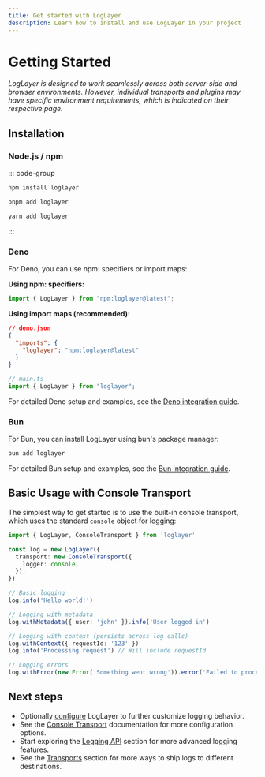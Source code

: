 ```yaml
---
title: Get started with LogLayer
description: Learn how to install and use LogLayer in your project
---
```


# Getting Started

_LogLayer is designed to work seamlessly across both server-side and browser environments. However, individual transports and plugins may have specific environment requirements, which is indicated on their respective page._

## Installation

### Node.js / npm

::: code-group

```sh [npm]
npm install loglayer
```

```sh [pnpm]
pnpm add loglayer
```

```sh [yarn]
yarn add loglayer
```

:::

### Deno

For Deno, you can use npm: specifiers or import maps:

**Using npm: specifiers:**
```typescript
import { LogLayer } from "npm:loglayer@latest";
```

**Using import maps (recommended):**
```json
// deno.json
{
  "imports": {
    "loglayer": "npm:loglayer@latest"
  }
}
```

```typescript
// main.ts
import { LogLayer } from "loglayer";
```

For detailed Deno setup and examples, see the [Deno integration guide](/example-integrations/deno).

### Bun

For Bun, you can install LogLayer using bun's package manager:

```sh
bun add loglayer
```

For detailed Bun setup and examples, see the [Bun integration guide](/example-integrations/bun).

## Basic Usage with Console Transport <Badge type="warning" text="Browser" /> <Badge type="tip" text="Server" />

The simplest way to get started is to use the built-in console transport, which uses the standard `console` object for logging:

```typescript
import { LogLayer, ConsoleTransport } from 'loglayer'

const log = new LogLayer({
  transport: new ConsoleTransport({
    logger: console,
  }),
})

// Basic logging
log.info('Hello world!')

// Logging with metadata
log.withMetadata({ user: 'john' }).info('User logged in')

// Logging with context (persists across log calls)
log.withContext({ requestId: '123' })
log.info('Processing request') // Will include requestId

// Logging errors
log.withError(new Error('Something went wrong')).error('Failed to process request')
```

## Next steps

- Optionally [configure](/configuration) LogLayer to further customize logging behavior.
- See the [Console Transport](/transports/console) documentation for more configuration options.
- Start exploring the [Logging API](/logging-api/basic-logging) section for more advanced logging features.
- See the [Transports](/transports/) section for more ways to ship logs to different destinations.
